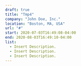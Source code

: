 ```yaml
---
draft: true
title: "Tmp4"
company: "John Doe, Inc."
location: "Boston, MA, USA"
url: "#"
start: 2020-07-03T16:49:08-04:00
end: 2020-08-03T16:49:10-04:00
list:
  - Insert Description.
  - Insert Description.
  - Insert Description.
---
```

